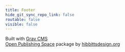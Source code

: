 ```yaml
---
title: Footer
hide_git_sync_repo_link: false
routable: false
visible: false
---
```


Built with [Grav CMS](http://getgrav.org)  
[Open Publishing Space](http://learn.hibbittsdesign.org/openpublishingspace) package by [hibbittsdesign.org](http://hibbittsdesign.org)  
